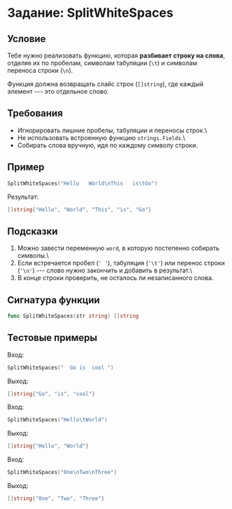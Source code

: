 # Задание: SplitWhiteSpaces

## Условие

Тебе нужно реализовать функцию, которая **разбивает строку на слова**,
отделяя их по пробелам, символам табуляции (`\t`) и символам переноса
строки (`\n`).

Функция должна возвращать слайс строк (`[]string`), где каждый элемент
--- это отдельное слово.

## Требования

-   Игнорировать лишние пробелы, табуляции и переносы строк.\
-   Не использовать встроенную функцию `strings.Fields`.\
-   Собирать слова вручную, идя по каждому символу строки.

## Пример

``` go
SplitWhiteSpaces("Hello   World\nThis   is\tGo")
```

Результат:

``` go
[]string{"Hello", "World", "This", "is", "Go"}
```

## Подсказки

1.  Можно завести переменную `word`, в которую постепенно собирать
    символы.\
2.  Если встречается пробел (`' '`), табуляция (`'\t'`) или перенос
    строки (`'\n'`) --- слово нужно закончить и добавить в результат.\
3.  В конце строки проверить, не осталось ли незаписанного слова.

## Сигнатура функции

``` go
func SplitWhiteSpaces(str string) []string
```

## Тестовые примеры

Вход:

``` go
SplitWhiteSpaces("  Go is  cool ")
```

Выход:

``` go
[]string{"Go", "is", "cool"}
```

Вход:

``` go
SplitWhiteSpaces("Hello\tWorld")
```

Выход:

``` go
[]string{"Hello", "World"}
```

Вход:

``` go
SplitWhiteSpaces("One\nTwo\nThree")
```

Выход:

``` go
[]string{"One", "Two", "Three"}
```
